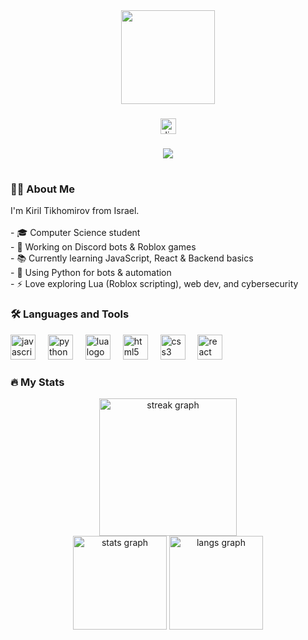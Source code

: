 <div align="center">
  <img height="150" src="https://cdn.discordapp.com/avatars/1121696422526464073/c1ff684b6db45ac6a1bfed21cb1e211f.png?size=4096"  />
</div>

###

<div align="center">
  <a href="https://discord.com/users/1121696422526464073" target="_blank">
    <img src="https://img.shields.io/static/v1?message=Discord&logo=discord&label=&color=7289DA&logoColor=white&labelColor=&style=for-the-badge" height="25" alt="discord logo" />
  </a>
 
</div>

###

<div align="center">
  <img src="https://visitor-badge.laobi.icu/badge?page_id=kirilt2.kirilt2&" />
</div>

###

<h1 align="center"Yoo</h1>

###

<h3 align="left">👨‍💻 About Me</h3>

<p align="left">
I'm Kiril Tikhomirov from Israel.<br><br>
- 🎓 Computer Science student<br>
- 🔭 Working on Discord bots & Roblox games<br>
- 📚 Currently learning JavaScript, React & Backend basics<br>
- 🐍 Using Python for bots & automation<br>
- ⚡ Love exploring Lua (Roblox scripting), web dev, and cybersecurity
</p>

###

<h3 align="left">🛠 Languages and Tools</h3>

<div align="left">
  <img src="https://cdn.jsdelivr.net/gh/devicons/devicon/icons/javascript/javascript-original.svg" height="40" alt="javascript logo" />
  <img width="12" />
  <img src="https://cdn.jsdelivr.net/gh/devicons/devicon/icons/python/python-original.svg" height="40" alt="python logo" />
  <img width="12" />
  <img src="https://cdn.jsdelivr.net/gh/devicons/devicon/icons/lua/lua-original.svg" height="40" alt="lua logo" />
  <img width="12" />
  <img src="https://cdn.jsdelivr.net/gh/devicons/devicon/icons/html5/html5-original.svg" height="40" alt="html5 logo" />
  <img width="12" />
  <img src="https://cdn.jsdelivr.net/gh/devicons/devicon/icons/css3/css3-original.svg" height="40" alt="css3 logo" />
  <img width="12" />
  <img src="https://cdn.jsdelivr.net/gh/devicons/devicon/icons/react/react-original.svg" height="40" alt="react logo" />
</div>

###

<h3 align="left">🔥 My Stats</h3>

<div align="center">
  <img src="https://streak-stats.demolab.com?user=kirilt2&locale=en&mode=daily&theme=dark&hide_border=false&border_radius=5" height="220" alt="streak graph" />
  <br>
  <img src="https://github-readme-stats.vercel.app/api?username=kirilt2&show_icons=true&theme=dracula" height="150" alt="stats graph" />
  <img src="https://github-readme-stats.vercel.app/api/top-langs?username=kirilt2&layout=compact&theme=dracula" height="150" alt="langs graph" />
</div>
